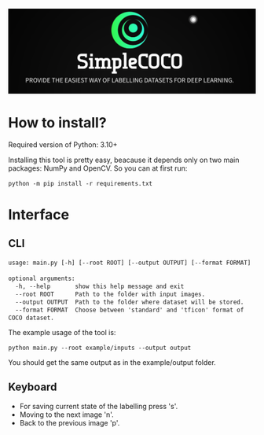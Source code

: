 ![Logo](./misc/logo.png)
# How to install?
Required version of Python: 3.10+ 

Installing this tool is pretty easy, beacause it depends only on two main packages: NumPy and OpenCV. So you can at first run:
```
python -m pip install -r requirements.txt
```

# Interface
## CLI
```
usage: main.py [-h] [--root ROOT] [--output OUTPUT] [--format FORMAT]

optional arguments:
  -h, --help       show this help message and exit
  --root ROOT      Path to the folder with input images.
  --output OUTPUT  Path to the folder where dataset will be stored.
  --format FORMAT  Choose between 'standard' and 'tficon' format of COCO dataset.
```

The example usage of the tool is:
```
python main.py --root example/inputs --output output
```

You should get the same output as in the example/output folder.

## Keyboard
- For saving current state of the labelling press 's'. 
- Moving to the next image 'n'.
- Back to the previous image 'p'.